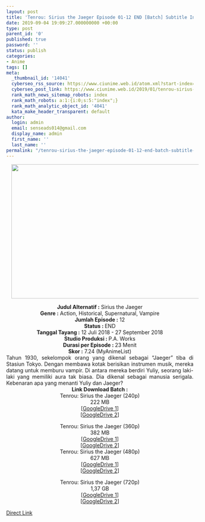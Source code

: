```yaml
---
layout: post
title: 'Tenrou: Sirius the Jaeger Episode 01-12 END [Batch] Subtitle Indonesia'
date: 2019-09-04 19:09:27.000000000 +00:00
type: post
parent_id: '0'
published: true
password: ''
status: publish
categories:
- Anime
tags: []
meta:
  _thumbnail_id: '14041'
  cyberseo_rss_source: https://www.ciunime.web.id/atom.xml?start-index=3901&max-results=150
  cyberseo_post_link: https://www.ciunime.web.id/2019/01/tenrou-sirius-jaeger-episode-01-12-end.html
  rank_math_news_sitemap_robots: index
  rank_math_robots: a:1:{i:0;s:5:"index";}
  rank_math_analytic_object_id: '4041'
  kata_make_header_transparent: default
author:
  login: admin
  email: senseads014@gmail.com
  display_name: admin
  first_name: ''
  last_name: ''
permalink: "/tenrou-sirius-the-jaeger-episode-01-12-end-batch-subtitle-indonesia/"
---
```

<div class="separator" style="clear: both; text-align: center;"><a href="https://3.bp.blogspot.com/-_ahPx4UDQ44/XD8xAGqi0tI/AAAAAAAAHo4/ueX_3RQuhskoHFcWInOamWNf9YKU-AJ2wCLcBGAs/s1600/Tenrou%2B-%2BSirius%2Bthe%2BJaeger.jpg" imageanchor="1" style="margin-left: 1em; margin-right: 1em;"><img border="0" data-original-height="720" data-original-width="1280" height="360" src="{{ site.baseurl }}/assets/2019/09/Tenrou%2B-%2BSirius%2Bthe%2BJaeger.jpg" width="640" /></a></div>
<p>
<div style="text-align: center;"><b>Judul</b><b><b> Alternatif</b> :</b> Sirius the Jaeger</div>
<div style="text-align: center;"><b><b>Genre :</b></b> <b></b>Action, Historical, Supernatural, Vampire </div>
<div style="text-align: center;"><b>Jumlah Episode :</b> 12<br /><b>Status :&nbsp;</b>END<br /><b>Tanggal Tayang :</b> 12 Juli 2018 - 27 September 2018 <br /><b>Studio Produksi : </b>P.A. Works<br /><b>Durasi per Episode :&nbsp;</b>23 Menit</div>
<div style="text-align: center;"><b>Skor :</b> 7.24 (MyAnimeList)</div>
<div style="text-align: center;"></div>
<div style="text-align: justify;">Tahun 1930, sekelompok orang yang dikenal sebagai “Jaeger” tiba di Stasiun Tokyo. Dengan membawa kotak berisikan instrumen musik, mereka datang untuk memburu vampir. Di antara mereka berdiri Yuliy, seorang laki-laki yang memiliki aura tak biasa. Dia dikenal sebagai manusia serigala. Kebenaran apa yang menanti Yuliy dan Jaeger?</div>
<div style="text-align: justify;"></div>
<div style="text-align: justify;"></div>
<div style="text-align: center;"><b>Link Download Batch :</b></div>
<div style="text-align: center;">
<div style="text-align: center;">Tenrou: Sirius the Jaeger (240p)</div>
<div style="text-align: center;">222 MB<br />[<a href="https://drive.google.com/file/d/1Dpee-QEjPmbflBRVY04I4aMyx2oZjFpx/view" target="_blank" rel="noopener">GoogleDrive 1</a>]<br />[<a href="https://drive.google.com/file/d/1DnyIq5tpdNb6ZagmTm_Z16bRKmYxTMfZ/view" target="_blank" rel="noopener">GoogleDrive 2</a>]</p>
</div>
</div>
<div style="text-align: center;">Tenrou: Sirius the Jaeger (360p)</div>
<div style="text-align: center;">382 MB</div>
<div style="text-align: center;">[<a href="https://drive.google.com/file/d/1OIlqG_9wsEAqQOZWnG15Hs1FFh-p3TR8/view" target="_blank" rel="noopener">GoogleDrive 1</a>]<br />[<a href="https://drive.google.com/file/d/1o1efzABk2qnctnxG9eglPslx5xIe8g7G/view" target="_blank" rel="noopener">GoogleDrive 2</a>]</div>
<div style="text-align: center;"></div>
<div style="text-align: center;">Tenrou: Sirius the Jaeger (480p)<br />627 MB</div>
<div style="text-align: center;">[<a href="https://drive.google.com/file/d/12TRgncVPY-xE4lfQTN1x-5m1MqmW_pbp/view" target="_blank" rel="noopener">GoogleDrive 1</a>]<br />[<a href="https://drive.google.com/file/d/1Nw85S2nd4u8e58SoeknQSbEzfgEHZbUo/view" target="_blank" rel="noopener">GoogleDrive 2</a>]</p>
<p>Tenrou: Sirius the Jaeger (720p)<br />1,37 GB<br />[<a href="https://drive.google.com/file/d/1MG3z3SDoEvhYIWUn8BVhqzVCcKkNYSW8/view" target="_blank" rel="noopener">GoogleDrive 1</a>]<br />[<a href="https://drive.google.com/file/d/14RuqmqI93FNM2wej50UHtknGzCH_KjC_/view" target="_blank" rel="noopener">GoogleDrive 2</a>]</div>
<link rel="stylesheet" href="https://cdnjs.cloudflare.com/ajax/libs/font-awesome/4.7.0/css/font-awesome.min.css" />
<div class="divbtn"> <a href="https://handymansurrender.com/fihup8buzv?key=94550f7ce39444073321dde3b8782f97" class="btn"><i class="fa fa-download"></i> Direct Link</a> </div>
